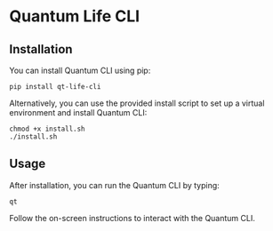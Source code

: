# Quantum Life CLI

## Installation

You can install Quantum CLI using pip:
```
pip install qt-life-cli
```

Alternatively, you can use the provided install script to set up a virtual environment and install Quantum CLI:

```
chmod +x install.sh
./install.sh
```

## Usage

After installation, you can run the Quantum CLI by typing:

```
qt
```

Follow the on-screen instructions to interact with the Quantum CLI.